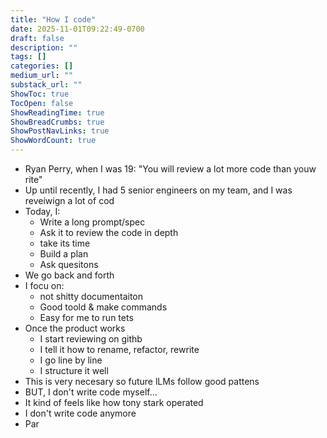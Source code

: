 ```yaml
---
title: "How I code"
date: 2025-11-01T09:22:49-0700
draft: false
description: ""
tags: []
categories: []
medium_url: ""
substack_url: ""
ShowToc: true
TocOpen: false
ShowReadingTime: true
ShowBreadCrumbs: true
ShowPostNavLinks: true
ShowWordCount: true
---
```


- Ryan Perry, when I was 19: "You will review a lot more code than youw rite"
- Up until recently, I had 5 senior engineers on my team, and I was reveiwign a lot of cod
- Today, I:
  - Write a long prompt/spec
  - Ask it to review the code in depth
  - take its time
  - Build a plan
  - Ask quesitons
- We go back and forth
- I focu on:
  - not shitty documentaiton
  - Good toold & make commands
  - Easy for me to run tets
- Once the product works
  - I start reviewing on githb
  - I tell it how to rename, refactor, rewrite
  - I go line by line
  - I structure it well
- This is very necesary so future lLMs follow good pattens
- BUT, I don't write code myself...
- It kind of feels like how tony stark operated
- I don't write code anymore
- Par
